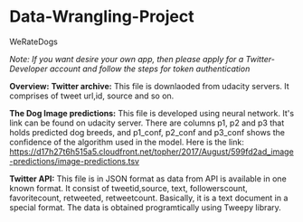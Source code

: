 # Data-Wrangling-Project
WeRateDogs

*Note: If you want desire your own app, then please apply for a Twitter-Developer account and follow the steps for token authentication*

**Overview:**
**Twitter archive:** This file is downlaoded from udacity servers. It comprises of tweet url,id, source and so on.

**The Dog Image predictions:** This file is developed using neural network. It's link can be found on udacity server. There are columns p1, p2 and p3 that holds predicted dog breeds, and p1_conf, p2_conf and p3_conf shows the confidence of the algorithm used in the model. Here is the link: https://d17h27t6h515a5.cloudfront.net/topher/2017/August/599fd2ad_image-predictions/image-predictions.tsv

**Twitter API:** This file is in JSON format as data from API is available in one known format. It consist of tweetid,source, text, followerscount, favoritecount, retweeted, retweetcount. Basically, it is a text document in a special format. The data is obtained programtically using Tweepy library.
